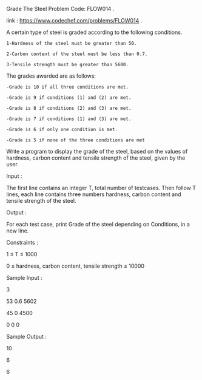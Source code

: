 Grade The Steel Problem Code: FLOW014 . 

link : https://www.codechef.com/problems/FLOW014 .

A certain type of steel is graded according to the following conditions.


	1-Hardness of the steel must be greater than 50.

	2-Carbon content of the steel must be less than 0.7.

	3-Tensile strength must be greater than 5600.

The grades awarded are as follows:

	-Grade is 10 if all three conditions are met.

	-Grade is 9 if conditions (1) and (2) are met.

	-Grade is 8 if conditions (2) and (3) are met.

	-Grade is 7 if conditions (1) and (3) are met.

	-Grade is 6 if only one condition is met.

	-Grade is 5 if none of the three conditions are met
Write a program to display the grade of the steel, based on the values of hardness, carbon content and tensile strength of the steel, given by the user.


Input :

The first line contains an integer T, total number of testcases. Then follow T lines, each line contains three numbers hardness, carbon content and tensile strength of the steel.


Output :

For each test case, print Grade of the steel depending on Conditions, in a new line.


Constraints :

1 ≤ T ≤ 1000

0 ≤ hardness, carbon content, tensile strength ≤ 10000

Sample Input  :

3 

53 0.6 5602

45 0 4500

0 0 0 

Sample Output :

10

6

6
